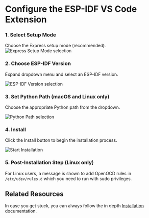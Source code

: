 # Configure the ESP-IDF VS Code Extension

### 1. Select Setup Mode
Choose the Express setup mode (recommended).
![Express Setup Mode selection](../../media/walkthrough/express-setup.png)

### 2. Choose ESP-IDF Version
Expand dropdown menu and select an ESP-IDF version.

![ESP-IDF Version selection](../../media/walkthrough/idf-version.png)

### 3. Set Python Path (macOS and Linux only)
Choose the appropriate Python path from the dropdown.

![Python Path selection](../../media/walkthrough/python-selection.png)

### 4. Install
Click the Install button to begin the installation process.

![Start Installation](../../media/walkthrough/install-btn.png)

### 5. Post-Installation Step (Linux only)
For Linux users, a message is shown to add OpenOCD rules in `/etc/udev/rules.d` which you need to run with sudo privileges.


## Related Resources

In case you get stuck, you can always follow the in depth [Installation](https://docs.espressif.com/projects/vscode-esp-idf-extension/en/latest/installation.html) documentation.